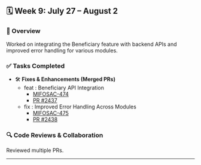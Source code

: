 ## 🗓️ Week 9: July 27 – August 2

### 🧩 Overview
Worked on integrating the Beneficiary feature with backend APIs and improved error handling for various modules.

### ✅ Tasks Completed
- 🛠 **Fixes & Enhancements (Merged PRs)**
  - feat : Beneficiary API Integration  
    - [MIFOSAC-474](https://mifosforge.jira.com/browse/MIFOSAC-474)  
    - [PR #2437](https://github.com/openMF/android-client/pull/2437)
  - fix : Improved Error Handling Across Modules  
    - [MIFOSAC-475](https://mifosforge.jira.com/browse/MIFOSAC-475)  
    - [PR #2438](https://github.com/openMF/android-client/pull/2438)

### 🔍 Code Reviews & Collaboration
Reviewed multiple PRs.

---
